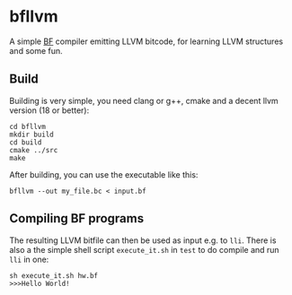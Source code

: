 # bfllvm
A simple [BF](https://en.wikipedia.org/wiki/Brainfuck) compiler emitting LLVM bitcode, for learning LLVM structures and some fun.
## Build
Building is very simple, you need clang or g++, cmake and a decent llvm version (18 or better):
   
    cd bfllvm
    mkdir build
    cd build
    cmake ../src
    make

After building, you can use the executable like this:

    bfllvm --out my_file.bc < input.bf

## Compiling BF programs
The resulting LLVM bitfile can then be used as input e.g. to ``lli``. There is also a the simple shell script ``execute_it.sh`` in ``test`` to
do compile and run ``lli`` in one:

    sh execute_it.sh hw.bf
    >>>Hello World!

